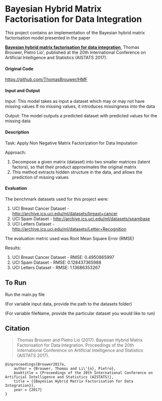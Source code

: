 # Bayesian Hybrid Matrix Factorisation for Data Integration
This project contains an implementation of the Bayesian hybrid matrix factorisation model presented in the paper 

[**Bayesian hybrid matrix factorisation for data integration**](https://arxiv.org/abs/1704.04962), Thomas Brouwer, Pietro Lio', published at the 20th International Conference on Artificial Intelligence and Statistics (AISTATS 2017).

#### Original Code

https://github.com/ThomasBrouwer/HMF

#### Input and Output

Input:
This model takes as input a dataset which may or may not have missing values
If no missing values, it introduces missingness into the data

Output:
The model outputs a predicted dataset with predicted values for the missing data

#### Description

Task: Apply Non Negative Matrix Factorization for Data Imputation

Approach:
1. Decompose a given matrix (dataset) into two smaller matrices (latent factors), so that their product approximates the original matrix
2. This method extracts hidden structure in the data, and allows the prediction of missing values

#### Evaluation

The benchmark datasets used for this project were:

1. UCI Breast Cancer Dataset - http://archive.ics.uci.edu/ml/datasets/breast+cancer
2. UCI Spam Dataset - http://archive.ics.uci.edu/ml/datasets/spambase
3. UCI Letters Dataset - http://archive.ics.uci.edu/ml/datasets/Letter+Recognition

The evaluation metric used was Root Mean Square Error (RMSE)

Results:

1. UCI Breast Cancer Dataset - RMSE: 0.4950865997
2. UCI Spam Dataset - RMSE: 0.128437365988
3. UCI Letters Dataset - RMSE: 1.13686353267



## To Run 
Run the main.py file

(For variable input data, provide the path to the datasets folder)

(For variable fileName, provide the particular dataset you would like to run)

## Citation
> Thomas Brouwer and Pietro Lió (2017). Bayesian Hybrid Matrix Factorisation for Data Integration. Proceedings of the 20th International Conference on Artificial Intelligence and Statistics (AISTATS 2017).
```
@inproceedings{Brouwer2017a,
	author = {Brouwer, Thomas and Li\'{o}, Pietro},
	booktitle = {Proceedings of the 20th International Conference on Artificial Intelligence and Statistics (AISTATS)},
	title = {{Bayesian Hybrid Matrix Factorisation for Data Integration}},
	year = {2017}
}
```
